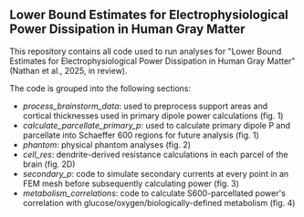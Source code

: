 ## Lower Bound Estimates for Electrophysiological Power Dissipation in Human Gray Matter 

This repository contains all code used to run analyses for "Lower Bound Estimates for Electrophysiological Power Dissipation in Human Gray Matter" (Nathan et al., 2025, in review). 

The code is grouped into the following sections:

- _process_brainstorm_data_: used to preprocess support areas and cortical thicknesses used in primary dipole power calculations (fig. 1)
- _calculate_parcellate_primary_p_: used to calculate primary dipole P and parcellate into Schaeffer 600 regions for future analysis (fig. 1)
- _phantom_: physical phantom analyses (fig. 2)
- _cell_res_: dendrite-derived resistance calculations in each parcel of the brain (fig. 2D)
- _secondary_p_: code to simulate secondary currents at every point in an FEM mesh before subsequently calculating power (fig. 3)
- _metabolism_correlations_: code to calculate S600-parcellated power's correlation with glucose/oxygen/biologically-defined metabolism (fig. 4)
